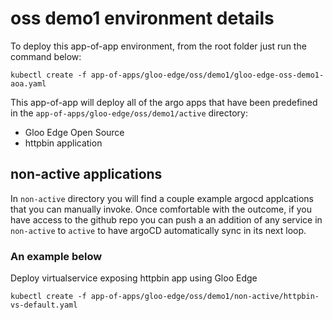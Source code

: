 # oss demo1 environment details

To deploy this app-of-app environment, from the root folder just run the command below:
```
kubectl create -f app-of-apps/gloo-edge/oss/demo1/gloo-edge-oss-demo1-aoa.yaml
```

This app-of-app will deploy all of the argo apps that have been predefined in the `app-of-apps/gloo-edge/oss/demo1/active` directory:
- Gloo Edge Open Source
- httpbin application

## non-active applications
In `non-active` directory you will find a couple example argocd applcations that you can manually invoke. Once comfortable with the outcome, if you have access to the github repo you can push a an addition of any service in `non-active` to `active` to have argoCD automatically sync in its next loop.

### An example below
Deploy virtualservice exposing httpbin app using Gloo Edge
```
kubectl create -f app-of-apps/gloo-edge/oss/demo1/non-active/httpbin-vs-default.yaml
```